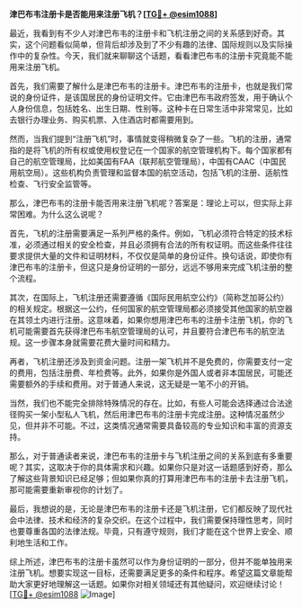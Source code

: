 **津巴布韦注册卡是否能用来注册飞机？[[TG💪+ @esim1088](https://t.me/s/esim1088)]**

最近，我看到有不少人对津巴布韦的注册卡和飞机注册之间的关系感到好奇。其实，这个问题看似简单，但背后却涉及到了不少有趣的法律、国际规则以及实际操作中的复杂性。今天，我们就来聊聊这个话题，看看津巴布韦的注册卡究竟能不能用来注册飞机。

首先，我们需要了解什么是津巴布韦的注册卡。津巴布韦的注册卡，也就是我们常说的身份证件，是该国居民的身份证明文件。它由津巴布韦政府签发，用于确认个人身份信息，包括姓名、出生日期、性别等。这种卡在日常生活中非常常见，比如去银行办理业务、购买机票、入住酒店时都需要用到。

然而，当我们提到“注册飞机”时，事情就变得稍微复杂了一些。飞机的注册，通常指的是将飞机的所有权或使用权登记在一个国家的航空管理机构下。每个国家都有自己的航空管理局，比如美国有FAA（联邦航空管理局），中国有CAAC（中国民用航空局）。这些机构负责管理和监督本国的航空活动，包括飞机的注册、适航性检查、飞行安全监管等。

那么，津巴布韦的注册卡能否用来注册飞机呢？答案是：理论上可以，但实际上非常困难。为什么这么说呢？

首先，飞机的注册需要满足一系列严格的条件。例如，飞机必须符合特定的技术标准，必须通过相关的安全检查，并且必须拥有合法的所有权证明。而这些条件往往要求提供大量的文件和证明材料，不仅仅是简单的身份证件。换句话说，即使你有津巴布韦的注册卡，但这只是身份证明的一部分，远远不够用来完成飞机注册的整个流程。

其次，在国际上，飞机注册还需要遵循《国际民用航空公约》（简称芝加哥公约）的相关规定。根据这一公约，任何国家的航空管理局都必须接受其他国家的航空器在其领土内进行注册。这意味着，如果你想用津巴布韦的注册卡注册飞机，你的飞机可能需要首先获得津巴布韦航空管理局的认可，并且要符合津巴布韦的航空法规。这一步骤本身就需要花费大量时间和精力。

再者，飞机注册还涉及到资金问题。注册一架飞机并不是免费的，你需要支付一定的费用，包括注册费、年检费等。此外，如果你是外国人或者非本国居民，可能还需要额外的手续和费用。对于普通人来说，这无疑是一笔不小的开销。

当然，我们也不能完全排除特殊情况的存在。比如，有些人可能会选择通过合法途径购买一架小型私人飞机，然后用津巴布韦的注册卡完成注册。这种情况虽然少见，但并非不可能。不过，这类情况通常需要具备较高的专业知识和丰富的资源支持。

那么，对于普通读者来说，津巴布韦的注册卡与飞机注册之间的关系到底有多重要呢？其实，这取决于你的具体需求和兴趣。如果你只是对这一话题感到好奇，那么了解这些背景知识已经足够；但如果你真的打算用津巴布韦的注册卡去注册飞机，那可能需要重新审视你的计划了。

最后，我想说的是，无论是津巴布韦的注册卡还是飞机注册，它们都反映了现代社会中法律、技术和经济的复杂交织。在这个过程中，我们需要保持理性思考，同时也要尊重各国的法律法规。毕竟，只有遵守规则，我们才能在这个世界上安全、顺利地生活和工作。

综上所述，津巴布韦的注册卡虽然可以作为身份证明的一部分，但并不能单独用来注册飞机。想要实现这一目标，还需要满足更多的条件和程序。希望这篇文章能帮助大家更好地理解这一话题。如果你对相关领域还有其他疑问，欢迎继续讨论！[[TG💪+ @esim1088](https://t.me/s/esim1088) ![Image](https://i.postimg.cc/4NQfJmqS/Snipaste-2025-05-13-00-14-12.png)]